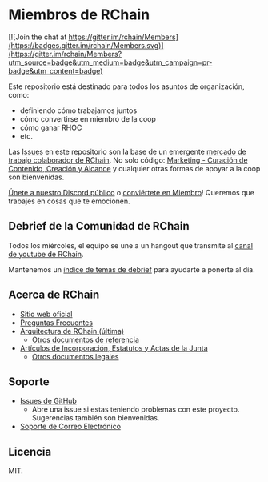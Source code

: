 # Miembros de RChain

[![Join the chat at https://gitter.im/rchain/Members](https://badges.gitter.im/rchain/Members.svg)](https://gitter.im/rchain/Members?utm_source=badge&utm_medium=badge&utm_campaign=pr-badge&utm_content=badge)

Este repositorio está destinado para todos los asuntos de organización, como:
- definiendo cómo trabajamos juntos
- cómo convertirse en miembro de la coop
- cómo ganar RHOC
- etc.

Las [Issues](https://github.com/rchain/Members/issues) en este repositorio
son la base de un emergente [mercado de trabajo colaborador de RChain](CONTRIBUTING.md).
No solo código: [Marketing - Curación de Contenido, Creación y Alcance][comm]
y cualquier otras formas de apoyar a la coop son bienvenidas.

[Únete a nuestro Discord público](https://discord.gg/fvY8qhx) o
[conviértete en Miembro](https://member.rchain.coop/#/sign-up)! 
Queremos que trabajes en cosas que te emocionen. 

[comm]: https://github.com/rchain/Members/projects/2

## Debrief de la Comunidad de RChain

Todos los miércoles, el equipo se une a un hangout que transmite
al [canal de youtube de RChain][youtube].

[youtube]: https://www.youtube.com/channel/UCSS3jCffMiz574_q64Ukj_w

Mantenemos un [índice de temas de debrief][debrief-ix] para ayudarte a ponerte al día.

[debrief-ix]: https://github.com/rchain/Members/wiki/Weekly-Debrief-Index

## Acerca de RChain
* [Sitio web oficial](https://rchain.coop) 
* [Preguntas Frecuentes](https://github.com/rchain/reference/blob/master/faq.md)
* [Arquitectura de RChain (última)](http://rchain-architecture.readthedocs.io/)
  * [Otros documentos de referencia](https://github.com/rchain/reference)
* [Artículos de Incorporación, Estatutos y Actas de la Junta](https://github.com/rchain/board)
  * [Otros documentos legales](https://github.com/rchain/legaldocs)

## Soporte

* [Issues de GitHub](https://github.com/rchain/Members/issues)
  * Abre una issue si estas teniendo problemas con este proyecto. Sugerencias también son bienvenidas.
* [Soporte de Correo Electrónico](mailto:ops@rchain.coop)

## Licencia

MIT.
